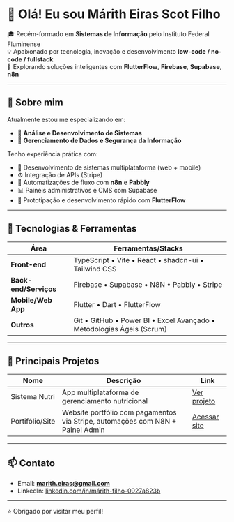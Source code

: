 # 👋 Olá! Eu sou Márith Eiras Scot Filho

🎓 Recém-formado em **Sistemas de Informação** pelo Instituto Federal Fluminense  
💡 Apaixonado por tecnologia, inovação e desenvolvimento **low-code / no-code / fullstack**  
🚀 Explorando soluções inteligentes com **FlutterFlow**, **Firebase**, **Supabase**, **n8n**

---

## 💼 Sobre mim

Atualmente estou me especializando em:
- 🧩 **Análise e Desenvolvimento de Sistemas**
- 🔐 **Gerenciamento de Dados e Segurança da Informação**

Tenho experiência prática com:
- 📱 Desenvolvimento de sistemas multiplataforma (web + mobile)
- ⚙️ Integração de APIs (Stripe)
- 🧠 Automatizações de fluxo com **n8n** e **Pabbly**
- 📊 Painéis administrativos e CMS com Supabase
- 📂 Prototipação e desenvolvimento rápido com **FlutterFlow**

---

## 🧰 Tecnologias & Ferramentas

| Área                   | Ferramentas/Stacks                                                                      |
|------------------------|-----------------------------------------------------------------------------------------|
| **Front-end**          | TypeScript • Vite • React • shadcn-ui • Tailwind CSS                                    |
| **Back-end/Serviços**  | Firebase • Supabase • N8N • Pabbly • Stripe                                             |
| **Mobile/Web App**     | Flutter • Dart • FlutterFlow                                                            |
| **Outros**             | Git • GitHub • Power BI • Excel Avançado • Metodologias Ágeis (Scrum)                   |

---

## 📂 Principais Projetos

| Nome                        | Descrição                                         | Link                      |
|-----------------------------|---------------------------------------------------|---------------------------|
| Sistema Nutri               | App multiplataforma de gerenciamento nutricional  | [Ver projeto](https://github.com/maritheiras/sistemaNutri) |
| Portifólio/Site             | Website portfólio com pagamentos via Stripe, automações com N8N + Painel Admin | [Acessar site](https://marithscot.com.br/) |

---

## 📫 Contato

- Email: **marith.eiras@gmail.com**
- LinkedIn: [linkedin.com/in/márith-filho-0927a823b](https://www.linkedin.com/in/m%C3%A1rith-filho-0927a823b/)

---

⭐ Obrigado por visitar meu perfil!
